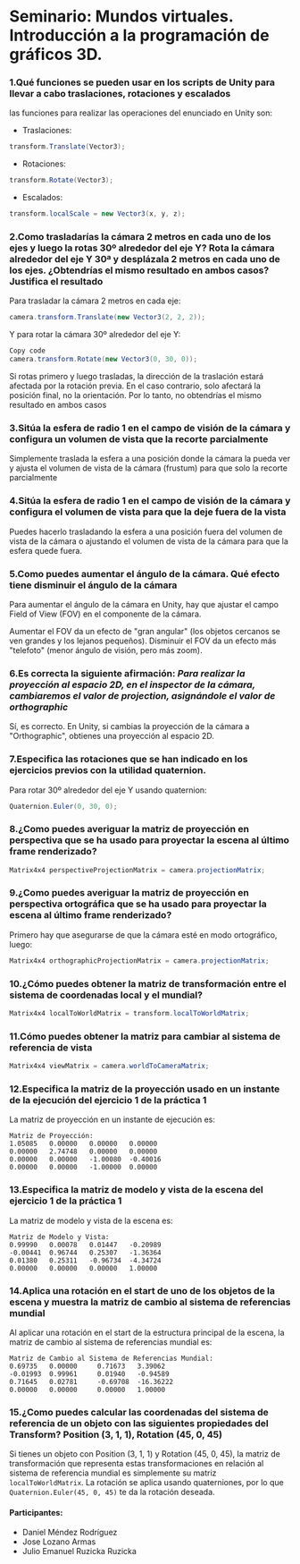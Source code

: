 # Seminario: Mundos virtuales. Introducción a la programación de gráficos 3D.

### 1.Qué funciones se pueden usar en los scripts de Unity para llevar a cabo traslaciones, rotaciones y escalados

las funciones para realizar las operaciones del enunciado en Unity son:

- Traslaciones: 
```csharp
transform.Translate(Vector3);
```
- Rotaciones:
```csharp
transform.Rotate(Vector3);
```
- Escalados:
```csharp
transform.localScale = new Vector3(x, y, z);
```

### 2.Como trasladarías la cámara 2 metros en cada uno de los ejes y luego la rotas 30º alrededor del eje Y? Rota la cámara alrededor del eje Y 30ª y desplázala 2 metros en cada uno de los ejes. ¿Obtendrías el mismo resultado en ambos casos? Justifica el resultado

Para trasladar la cámara 2 metros en cada eje:

```csharp
camera.transform.Translate(new Vector3(2, 2, 2));
```
Y para rotar la cámara 30º alrededor del eje Y:
```csharp
Copy code
camera.transform.Rotate(new Vector3(0, 30, 0));
```

Si rotas primero y luego trasladas, la dirección de la traslación estará afectada por la rotación previa. En el caso contrario, solo afectará la posición final, no la orientación. Por lo tanto, no obtendrías el mismo resultado en ambos casos

### 3.Sitúa la esfera de radio 1 en el campo de visión de la cámara y configura un volumen de vista que la recorte parcialmente

Simplemente traslada la esfera a una posición donde la cámara la pueda ver y ajusta el volumen de vista de la cámara (frustum) para que solo la recorte parcialmente

### 4.Sitúa la esfera de radio 1 en el campo de visión de la cámara y configura el volumen de vista para que la deje fuera de la vista

Puedes hacerlo trasladando la esfera a una posición fuera del volumen de vista de la cámara o ajustando el volumen de vista de la cámara para que la esfera quede fuera.

### 5.Como puedes aumentar el ángulo de la cámara. Qué efecto tiene disminuir el ángulo de la cámara

Para aumentar el ángulo de la cámara en Unity, hay que ajustar el campo Field of View (FOV) en el componente de la cámara.

Aumentar el FOV da un efecto de "gran angular" (los objetos cercanos se ven grandes y los lejanos pequeños). Disminuir el FOV da un efecto más "telefoto" (menor ángulo de visión, pero más zoom).

### 6.Es correcta la siguiente afirmación: _Para realizar la proyección al espacio 2D, en el inspector de la cámara, cambiaremos el valor de projection, asignándole el valor de orthographic_

Sí, es correcto. En Unity, si cambias la proyección de la cámara a "Orthographic", obtienes una proyección al espacio 2D.

### 7.Especifica las rotaciones que se han indicado en los ejercicios previos con la utilidad quaternion.

Para rotar 30º alrededor del eje Y usando quaternion:
```csharp
Quaternion.Euler(0, 30, 0);
```

### 8.¿Como puedes averiguar la matriz de proyección en perspectiva que se ha usado para proyectar la escena al último frame renderizado?

```csharp
Matrix4x4 perspectiveProjectionMatrix = camera.projectionMatrix;
```

### 9.¿Como puedes averiguar la matriz de proyección en perspectiva ortográfica que se ha usado para proyectar la escena al último frame renderizado?

Primero hay que asegurarse de que la cámara esté en modo ortográfico, luego:
```csharp
Matrix4x4 orthographicProjectionMatrix = camera.projectionMatrix;
```

### 10.¿Cómo puedes obtener la matriz de transformación entre el sistema de coordenadas local y el mundial?

```csharp
Matrix4x4 localToWorldMatrix = transform.localToWorldMatrix;
```

### 11.Cómo puedes obtener la matriz para cambiar al sistema de referencia de vista

```csharp
Matrix4x4 viewMatrix = camera.worldToCameraMatrix;
```

### 12.Especifica la matriz de la proyección usado en un instante de la ejecución del ejercicio 1 de la práctica 1

La matriz de proyección en un instante de ejecución es:
```text
Matriz de Proyección: 
1.05085	  0.00000	0.00000	  0.00000
0.00000	  2.74748	0.00000	  0.00000
0.00000	  0.00000	-1.00080  -0.40016
0.00000	  0.00000	-1.00000  0.00000
```

### 13.Especifica la matriz de modelo y vista de la escena del ejercicio 1 de la práctica 1

La matriz de modelo y vista de la escena es:
```text
Matriz de Modelo y Vista: 
0.99990	  0.00078	0.01447	  -0.20989
-0.00441  0.96744	0.25307	  -1.36364
0.01380	  0.25311	-0.96734  -4.34724
0.00000	  0.00000	0.00000   1.00000
```

### 14.Aplica una rotación en el start de uno de los objetos de la escena y muestra la matriz de cambio al sistema de referencias mundial

Al aplicar una rotación en el start de la estructura principal de la escena, la matriz de cambio al sistema de referencias mundial es:
```text
Matriz de Cambio al Sistema de Referencias Mundial: 
0.69735	  0.00000	  0.71673   3.39062
-0.01993  0.99961	  0.01940   -0.94589
0.71645   0.02781	  -0.69708  -16.36222
0.00000   0.00000	  0.00000   1.00000
```

### 15.¿Como puedes calcular las coordenadas del sistema de referencia de un objeto con las siguientes propiedades del Transform? Position (3, 1, 1), Rotation (45, 0, 45)

Si tienes un objeto con Position (3, 1, 1) y Rotation (45, 0, 45), la matriz de transformación que representa estas transformaciones en relación al sistema de referencia mundial es simplemente su matriz ```localToWorldMatrix```. La rotación se aplica usando quaterniones, por lo que ```Quaternion.Euler(45, 0, 45)``` te da la rotación deseada.

#### Participantes:
- Daniel Méndez Rodríguez
- Jose Lozano Armas
- Julio Emanuel Ruzicka Ruzicka
